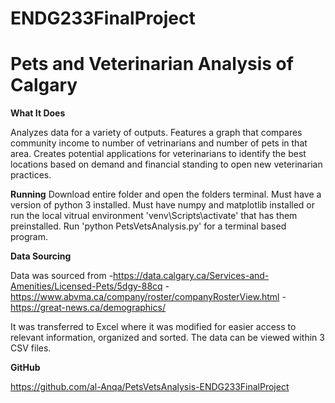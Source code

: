 # ENDG233FinalProject

# Pets and Veterinarian Analysis of Calgary

**What It Does**

Analyzes data for a variety of outputs.
Features a graph that compares community income to number of vetrinarians and number of pets in that area.
Creates potential applications for veterinarians to identify the best locations based on demand and financial standing to open new veterinarian practices.

**Running**
Download entire folder and open the folders terminal.
Must have a version of python 3 installed.
Must have numpy and matplotlib installed or run the local vitrual environment 'venv\Scripts\activate' that has them preinstalled.
Run 'python PetsVetsAnalysis.py' for a terminal based program.

**Data Sourcing**

Data was sourced from
-https://data.calgary.ca/Services-and-Amenities/Licensed-Pets/5dgy-88cq
-https://www.abvma.ca/company/roster/companyRosterView.html
-https://great-news.ca/demographics/

It was transferred to Excel where it was modified for easier access to relevant information, organized and sorted.
The data can be viewed within 3 CSV files.

**GitHub**

https://github.com/al-Anqa/PetsVetsAnalysis-ENDG233FinalProject

